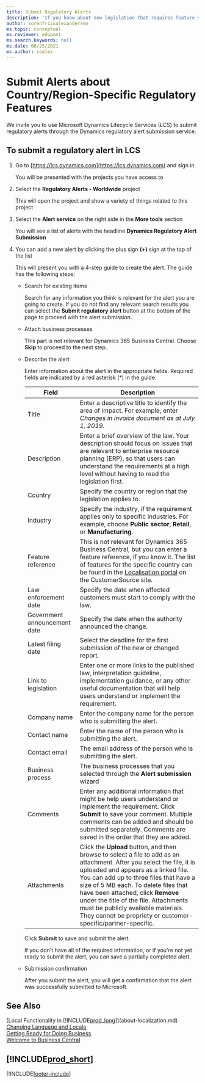 ```yaml
---
title: Submit Regulatory Alerts
description: 'If you know about new legislation that requires feature support in Business Central, you can follow this guide to submit a regulatory alert to the product team.'
author: sorenfriisalexandersen
ms.topic: conceptual
ms.reviewer: edupont
ms.search.keywords: null
ms.date: 06/25/2021
ms.author: soalex
---
```

# <a name="submit-alerts-about-countryregion-specific-regulatory-features" />Submit Alerts about Country/Region-Specific Regulatory Features

We invite you to use Microsoft Dynamics Lifecycle Services (LCS) to submit regulatory alerts through the Dynamics regulatory alert submission service.  

## <a name="to-submit-a-regulatory-alert-in-lcs" />To submit a regulatory alert in LCS

1. Go to [https://lcs.dynamics.com](https://lcs.dynamics.com) and sign in  

    You will be presented with the projects you have access to

2. Select the **Regulatory Alerts - Worldwide** project

    This will open the project and show a variety of things related to this project

3. Select the **Alert service** on the right side in the **More tools** section

    You will see a list of alerts with the headline **Dynamics Regulatory Alert Submission**

4. You can add a new alert by clicking the plus sign **(+)** sign at the top of the list

    This will present you with a 4-step guide to create the alert. The guide has the following steps:
    - Search for existing items

        Search for any information you think is relevant for the alert you are going to create. If you do not find any relevant search results you can select the **Submit regulatory alert** button at the bottom of the page to proceed with the alert submission.
    - Attach business processes

        This part is not relevant for Dynamics 365 Business Central. Choose **Skip** to proceed to the next step.
    - Describe the alert

        Enter information about the alert in the appropriate fields. Required fields are indicated by a red asterisk (\*) in the guide.

        |Field        |Description                               |
        |-------------|------------------------------------------|
        |Title  | Enter a descriptive title to identify the area of impact. For example, enter *Changes in invoice document as at July 1, 2019*. |
        |Description  | Enter a brief overview of the law. Your description should focus on issues that are relevant to enterprise resource planning (ERP), so that users can understand the requirements at a high level without having to read the legislation first.|
        |Country  | Specify the country or region that the legislation applies to.|
        |Industry| Specify the industry, if the requirement applies only to specific industries. For example, choose **Public sector**, **Retail**, or **Manufacturing**.|
        |Feature reference  | This is not relevant for Dynamics 365 Business Central, but you can enter a feature reference, if you know it. The list of features for the specific country can be found in the [Localisation portal](/dynamics/s-e/) on the CustomerSource site. |
        |Law enforcement date  | Specify the date when affected customers must start to comply with the law.|
        |Government announcement date  | Specify the date when the authority announced the change.|
        |Latest filing date  | Select the deadline for the first submission of the new or changed report.|
        |Link to legislation  | Enter one or more links to the published law, interpretation guideline, implementation guidance, or any other useful documentation that will help users understand or implement the requirement.|
        |Company name  | Enter the company name for the person who is submitting the alert.|
        |Contact name  | Enter the name of the person who is submitting the alert. |
        |Contact email  | The email address of the person who is submitting the alert.|
        |Business process  | The business processes that you selected through the **Alert submission** wizard|
        |Comments  | Enter any additional information that might be help users understand or implement the requirement. Click **Submit** to save your comment. Multiple comments can be added and should be submitted separately. Comments are saved in the order that they are added. |
        |Attachments  | Click the **Upload** button, and then browse to select a file to add as an attachment. After you select the file, it is uploaded and appears as a linked file. You can add up to three files that have a size of 5 MB each. To delete files that have been attached, click **Remove** under the title of the file. Attachments must be publicly available materials. They cannot be propriety or customer-specific/partner-specific.|

        Click **Submit** to save and submit the alert.

        If you don't have all of the required information, or if you're not yet ready to submit the alert, you can save a partially completed alert.

    - Submission confirmation

      After you submit the alert, you will get a confirmation that the alert was successfully submitted to Microsoft.

## <a name="see-also" />See Also

[Local Functionality in [!INCLUDE[prod_long](includes/prod_long.md)]](about-localization.md)  
[Changing Language and Locale](about-locale-language.md)  
[Getting Ready for Doing Business](ui-get-ready-business.md)  
[Welcome to Business Central](index.md)  

## [!INCLUDE[prod_short](includes/free_trial_md.md)]


[!INCLUDE[footer-include](includes/footer-banner.md)]
